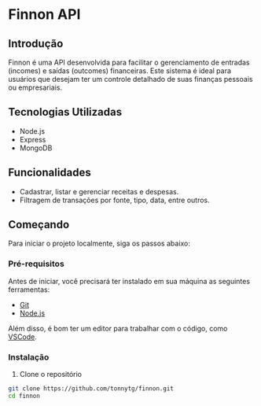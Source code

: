 # Finnon API

## Introdução
Finnon é uma API desenvolvida para facilitar o gerenciamento de entradas (incomes) e saídas (outcomes) financeiras. Este sistema é ideal para usuários que desejam ter um controle detalhado de suas finanças pessoais ou empresariais.

## Tecnologias Utilizadas
- Node.js
- Express
- MongoDB

## Funcionalidades
- Cadastrar, listar e gerenciar receitas e despesas.
- Filtragem de transações por fonte, tipo, data, entre outros.

## Começando

Para iniciar o projeto localmente, siga os passos abaixo:

### Pré-requisitos

Antes de iniciar, você precisará ter instalado em sua máquina as seguintes ferramentas:
- [Git](https://git-scm.com)
- [Node.js](https://nodejs.org/en/)

Além disso, é bom ter um editor para trabalhar com o código, como [VSCode](https://code.visualstudio.com/).

### Instalação

1. Clone o repositório
```bash
git clone https://github.com/tonnytg/finnon.git
cd finnon
